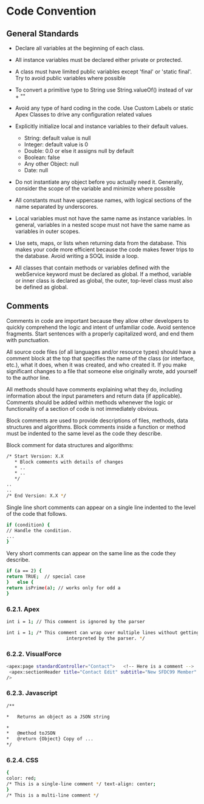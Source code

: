 # Code Convention
## General Standards

- Declare all variables at the beginning of each class. 
- All instance variables must be declared either private or protected. 
- A class must have limited public variables except 'final' or 'static final'. Try to avoid public variables where possible 
- To convert a primitive type to String use String.valueOf() instead of var + "" 
- Avoid any type of hard coding in the code. Use Custom Labels or static Apex Classes to drive any configuration related values 
- Explicitly initialize local and instance variables to their default values. 
  - String: default value is null 
  - Integer: default value is 0
  - Double: 0.0 or else it assigns null by default 
  - Boolean: false 
  - Any other Object: null 
  - Date: null 

- Do not instantiate any object before you actually need it. Generally, consider the scope of the variable and minimize where possible 
- 	All constants must have uppercase names, with logical sections of the name separated by underscores. 
- Local variables must not have the same name as instance variables. In general, variables in a nested scope must not have the same name as variables in outer scopes. 
- Use sets, maps, or lists when returning data from the database. This makes your code more efficient because the code makes fewer trips to the database. Avoid writing a SOQL inside a loop. 
- All classes that contain methods or variables defined with the webService keyword must be declared as global. If a method, variable or inner class is declared as global, the outer, top-level class must also be defined as global.

## Comments

Comments in code are important because they allow other developers to quickly comprehend the logic and intent of unfamiliar code. Avoid sentence fragments. Start sentences with a properly capitalized word, and end them with punctuation.

All source code files (of all languages and/or resource types) should have a comment block at the top that specifies the name of the class (or interface, etc.), what it does, when it was created, and who created it. If you make significant changes to a file that someone else originally wrote, add yourself to the author line.

All methods should have comments explaining what they do, including information about the input parameters and return data (if applicable). Comments should be added within methods whenever the logic or functionality of a section of code is not immediately obvious.

Block comments are used to provide descriptions of files, methods, data structures and algorithms. Block comments inside a function or method must be indented to the same level as the code they describe.

Block comment for data structures and algorithms:
```sh
/* Start Version: X.X
   * Block comments with details of changes 
   * .. 
   * .. 
   */
..
..
/* End Version: X.X */
```
Single line short comments can appear on a single line indented to the level of the code that follows.
```sh
if (condition) {
// Handle the condition.
...
}
```

Very short comments can appear on the same line as the code they describe.
```sh
if (a == 2) {
return TRUE;  // special case	
}	else {	
return isPrime(a); // works only for odd a	
}
```

### 6.2.1.	Apex
```sh
int i = 1; // This comment is ignored by the parser

int i = 1; /* This comment can wrap over multiple lines without getting 
                      interpreted by the parser. */
```

### 6.2.2.	VisualForce
```sh
<apex:page standardController="Contact">   <!-- Here is a comment -->
 <apex:sectionHeader title="Contact Edit" subtitle="New SFDC99 Member"
/>
```

### 6.2.3.	Javascript
```sh
/**

*	Returns an object as a JSON string 

*	
*	@method toJSON 
*	@return {Object} Copy of ... 
*/
```

### 6.2.4.	CSS
```sh
{
color: red;
/* This is a single-line comment */ text-align: center;
}
/* This is a multi-line comment */
```


